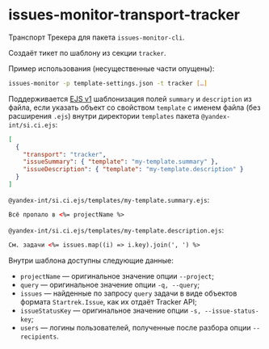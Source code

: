 # issues-monitor-transport-tracker

Транспорт Трекера для пакета `issues-monitor-cli`.

Создаёт тикет по шаблону из секции `tracker`.

Пример использования (несущественные части опущены):

```bash
issues-monitor -p template-settings.json -t tracker […]
```

Поддерживается [EJS v1](https://github.com/tj/ejs) шаблонизация полей `summary` и `description` из файла, если указать объект со свойством `template` с именем файла (без расширения `.ejs`) внутри директории `templates` пакета `@yandex-int/si.ci.ejs`:

```json
[
  {
    "transport": "tracker",
    "issueSummary": { "template": "my-template.summary" },
    "issueDescription": { "template": "my-template.description" }
  }
]
```

`@yandex-int/si.ci.ejs/templates/my-template.summary.ejs`:

```html
Всё пропало в <%= projectName %>
```

`@yandex-int/si.ci.ejs/templates/my-template.description.ejs`:

```html
См. задачи <%= issues.map((i) => i.key).join(', ') %>
```

Внутри шаблона доступны следующие данные:

* `projectName` — оригинальное значение опции `--project`;
* `query` — оригинальное значение опции `-q, --query`;
* `issues` — найденные по запросу `query` задачи в виде объектов формата `Startrek.Issue`, как их отдаёт Tracker API;
* `issueStatusKey` — оригинальное значение опции `-s, --issue-status-key`;
* `users` — логины пользователей, полученные после разбора опции `--recipients`.
